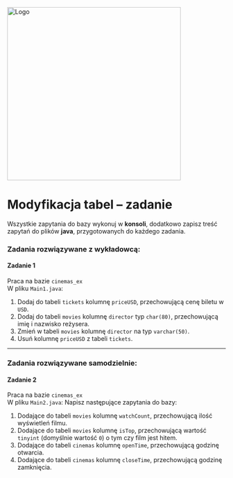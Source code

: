 <img alt="Logo" src="http://coderslab.pl/svg/logo-coderslab.svg" width="400">

#  Modyfikacja tabel – zadanie

Wszystkie zapytania do bazy wykonuj w **konsoli**, dodatkowo zapisz treść zapytań do plików **java**, przygotowanych do każdego zadania.

### Zadania rozwiązywane z wykładowcą:

#### Zadanie 1

Praca na bazie `cinemas_ex`  
W pliku `Main1.java`:

1. Dodaj do tabeli `tickets` kolumnę `priceUSD`, przechowującą cenę biletu w `USD`. 
2. Dodaj do tabeli `movies` kolumnę `director` typ `char(80)`, przechowującą imię i nazwisko reżysera.
3. Zmień w tabeli `movies` kolumnę `director` na typ `varchar(50)`.
4. Usuń kolumnę `priceUSD` z tabeli `tickets`.
 
----------------------------------------------------------------------------- 

### Zadania rozwiązywane samodzielnie:

#### Zadanie 2

Praca na bazie `cinemas_ex`  
W pliku `Main2.java`:
Napisz następujące zapytania do bazy:

1. Dodające do tabeli `movies` kolumnę `watchCount`, przechowującą ilość wyświetleń filmu.
2. Dodające do tabeli `movies` kolumnę `isTop`, przechowującą wartość `tinyint` (domyślnie wartość `0`) o tym czy film jest hitem.
3. Dodające do tabeli `cinemas` kolumnę `openTime`, przechowującą godzinę otwarcia. 
4. Dodające do tabeli `cinemas` kolumnę `closeTime`, przechowującą godzinę zamknięcia.

